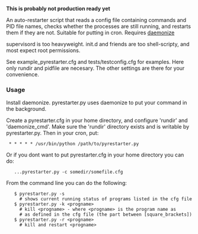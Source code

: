 __This is probably not production ready yet__

An auto-restarter script that reads a config file containing commands and PID file names, checks whether the processes are still running, and restarts them if they are not. Suitable for putting in cron. Requires [daemonize](http://software.clapper.org/daemonize/)

supervisord is too heavyweight. init.d and friends are too shell-scripty, and most expect root permissions.

See example_pyrestarter.cfg and tests/testconfig.cfg for examples. Here only rundir and pidfile are necesary. The other settings are there for your convenience.

### Usage

Install daemonize. pyrestarter.py uses daemonize to put your command in the background.

Create a pyrestarter.cfg in your home directory, and configure 'rundir' and 'daemonize_cmd'. Make sure the 'rundir' directory exists and is writable by pyrestarter.py. Then in your cron, put:

     * * * * * /usr/bin/python /path/to/pyrestarter.py

Or if you dont want to put pyrestarter.cfg in your home directory you can do:

       ...pyrestarter.py -c somedir/somefile.cfg

From the command line you can do the following:

       $ pyrestarter.py -s
         # shows current running status of programs listed in the cfg file
       $ pyrestarter.py -k <progname>
         # kill <progname> - where <progname> is the program name as
         # as defined in the cfg file (the part between [square_brackets])
       $ pyrestarter.py -r <progname>
         # kill and restart <progname>
